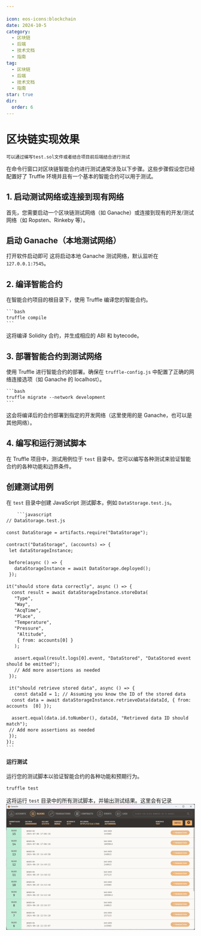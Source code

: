 ```yaml
---

icon: eos-icons:blockchain  
date: 2024-10-5  
category:  
  - 区块链  
  - 后端  
  - 技术文档  
  - 指南  
tag:  
  - 区块链  
  - 后端  
  - 技术文档  
  - 指南  
star: true 
dir:
  order: 6
---
```

# 区块链实现效果
<!-- more -->

    可以通过编写test.sol文件或者结合项目前后端结合进行测试

在命令行窗口对区块链智能合约进行测试通常涉及以下步骤。这些步骤假设您已经配置好了 Truffle 环境并且有一个基本的智能合约可以用于测试。

## 1. 启动测试网络或连接到现有网络

首先，您需要启动一个区块链测试网络（如 Ganache）或连接到现有的开发/测试网络（如 Ropsten、Rinkeby 等）。

## 启动 Ganache（本地测试网络）

打开软件启动即可
这将启动本地 Ganache 测试网络，默认监听在 `127.0.0.1:7545`。

## 2. 编译智能合约

在智能合约项目的根目录下，使用 Truffle 编译您的智能合约。

    ```bash
    truffle compile
    ```

这将编译 Solidity 合约，并生成相应的 ABI 和 bytecode。

## 3. 部署智能合约到测试网络

使用 Truffle 进行智能合约的部署。确保在 `truffle-config.js` 中配置了正确的网络连接选项（如 Ganache 的 localhost）。

    ```bash
    truffle migrate --network development
    ```

这会将编译后的合约部署到指定的开发网络（这里使用的是 Ganache，也可以是其他网络）。

## 4. 编写和运行测试脚本

在 Truffle 项目中，测试用例位于 `test` 目录中。您可以编写各种测试来验证智能合约的各种功能和边界条件。

## 创建测试用例

在 `test` 目录中创建 JavaScript 测试脚本，例如 `DataStorage.test.js`。

        ```javascript
    // DataStorage.test.js

    const DataStorage = artifacts.require("DataStorage");

    contract("DataStorage", (accounts) => {
     let dataStorageInstance;

     before(async () => {
       dataStorageInstance = await DataStorage.deployed();
     });

    it("should store data correctly", async () => {
      const result = await dataStorageInstance.storeData(
       "Type",
       "Way",
       "AcqTime",
       "Place",
       "Temperature",
       "Pressure",
        "Altitude",
        { from: accounts[0] }
       );

       assert.equal(result.logs[0].event, "DataStored", "DataStored event should be emitted");
       // Add more assertions as needed
     });

     it("should retrieve stored data", async () => {
       const dataId = 1; // Assuming you know the ID of the stored data
      const data = await dataStorageInstance.retrieveData(dataId, { from: accounts  [0] });

      assert.equal(data.id.toNumber(), dataId, "Retrieved data ID should match");
     // Add more assertions as needed
     });
    });
    ```

#### 运行测试

运行您的测试脚本以验证智能合约的各种功能和预期行为。

```bash
truffle test
```

这将运行 `test` 目录中的所有测试脚本，并输出测试结果。这里会有记录
![测试结果](/blockchain/4.png)
